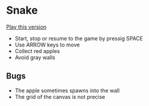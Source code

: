 # Snake

[Play this version](https://gregoricsd.web.elte.hu/snake/index.html)

- Start, stop or resume to the game by pressig SPACE
- Use ARROW keys to move
- Collect red apples
- Avoid gray walls

## Bugs

- The apple sometimes spawns into the wall
- The grid of the canvas is not precise

